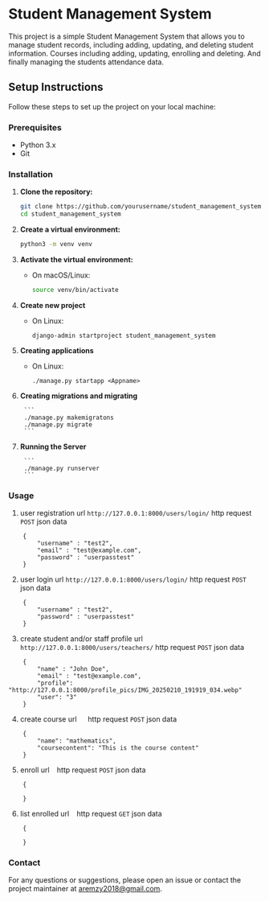 # Student Management System

This project is a simple Student Management System that allows you to manage student records, including adding, updating, and deleting student information. Courses including adding, updating, enrolling and deleting. And finally managing the students attendance data.

## Setup Instructions

Follow these steps to set up the project on your local machine:

### Prerequisites

- Python 3.x
- Git

### Installation

1. **Clone the repository:**

	```bash
	git clone https://github.com/yourusername/student_management_system.git
	cd student_management_system
	```

2. **Create a virtual environment:**

	```bash
	python3 -m venv venv
	```

3. **Activate the virtual environment:**


	- On macOS/Linux:

	  ```bash
	  source venv/bin/activate
	  ```
4. **Create new project**
	- On Linux:
		```
		django-admin startproject student_management_system
		```
5. **Creating applications**
	- On Linux:
		```
		./manage.py startapp <Appname>
		```
6. **Creating migrations and migrating**
		
		```
		./manage.py makemigratons
		./manage.py migrate
		```

7. **Running the Server**
		
		```
		./manage.py runserver
		```		

### Usage
1. user registration
url ``` http://127.0.0.1:8000/users/login/ ```
http request ``` POST ```
json data
```
	{
		"username" : "test2",
		"email" : "test@example.com",
		"password" : "userpasstest"
	}
```

2. user login
url ``` http://127.0.0.1:8000/users/login/ ```
http request ``` POST ```
json data
```
	{
		"username" : "test2",
		"password" : "userpasstest"
	}
``` 

3. create student and/or staff profile
url ``` http://127.0.0.1:8000/users/teachers/ ```
http request ``` POST ```
json data
```
	{
		"name" : "John Doe",
		"email" : "test@example.com",
		"profile": "http://127.0.0.1:8000/profile_pics/IMG_20250210_191919_034.webp"
		"user": "3"
	}
```

4. create course
url ```  ```
http request ``` POST ```
json data
```
	{
		"name": "mathematics",
		"coursecontent": "This is the course content"
	}
```

5. enroll
url ``` ```
http request ``` POST ```
json data
```
	{

	}
```

6. list enrolled
url ``` ```
http request ``` GET ```
json data
```
	{
		
	}
```

### Contact

For any questions or suggestions, please open an issue or contact the project maintainer at aremzy2018@gmail.com.
